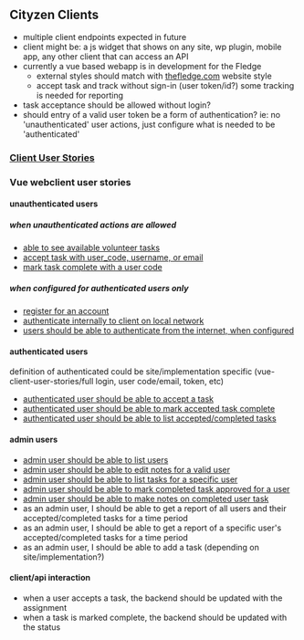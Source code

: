 ## Cityzen Clients
- multiple client endpoints expected in future
- client might be: a js widget that shows on any site, wp plugin, mobile app, any other client that can access an API
- currently a vue based webapp is in development for the Fledge
    - external styles should match with [thefledge.com](https://thefledge.com) website style
    - accept task and track without sign-in (user token/id?) some tracking is needed for reporting
- task acceptance should be allowed without login?
- should entry of a valid user token be a form of authentication?  ie: no 'unauthenticated' user actions, just configure what is needed to be 'authenticated'
### [Client User Stories](#client-user-stories)
### Vue webclient user stories
#### unauthenticated users
##### when unauthenticated actions are allowed
- [able to see available volunteer tasks](vue-client-user-stories/unauthenticated-list-available-tasks.md)
- [accept task with user_code, username, or email](vue-client-user-stories/unauthenticated-accept-task.md)
- [mark task complete with a user code](vue-client-user-stories/unauthenticated-mark-task-complete.md)
##### when configured for authenticated users only
- [register for an account](vue-client-user-stories/register-new-user-account.md)
- [authenticate internally to client on local network](vue-client-user-stories/authenticate-on-local-network.md)
- [users should be able to authenticate from the internet, when configured](vue-client-user-stories/authenticate-from-internet.md)
#### authenticated users 
definition of authenticated could be site/implementation specific (vue-client-user-stories/full login, user code/email, token, etc)
- [authenticated user should be able to accept a task](vue-client-user-stories/authenticated-user-accept-task.md)
- [authenticated user should be able to mark accepted task complete](vue-client-user-stories/authenticated-user-mark-accepted-task-complete.md)
- [authenticated user should be able to list accepted/completed tasks](vue-client-user-stories/authenticated-user-list-accepted-complete-tasks.md)
#### admin users
- [admin user should be able to list users](vue-client-user-stories/admin-user-list-users.md)
- [admin user should be able to edit notes for a valid user](vue-client-user-stories/admin-user-edit-notes-on-user.md)
- [admin user should be able to list tasks for a specific user](vue-client-user-stories/admin-user-list-tasks-single-user.md)
- [admin user should be able to mark completed task approved for a user](vue-client-user-stories/admin-user-marks-completed-task-approved.md)
- [admin user should be able to make notes on completed user task](vue-client-user-stories/admin-user-make-completed-task-notes.md)
- as an admin user, I should be able to get a report of all users and their accepted/completed tasks for a time period
- as an admin user, I should be able to get a report of a specific user's accepted/completed tasks for a time period
- as an admin user, I should be able to add a task (depending on site/implementation?)
#### client/api interaction
- when a user accepts a task, the backend should be updated with the assignment
- when a task is marked complete, the backend should be updated with the status